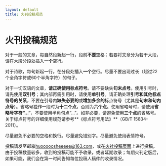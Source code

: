 ```yaml
---
layout: default
title: 火刊投稿规范
---
```


# 火刊投稿规范

对于一般的文章，每自然段新起一行，段前**不要**空格；若要将文章分为若干大段，请在大段分段处插入**一个**空行。

对于诗歌，每句新起一行，在分段处插入**一个**空行。尽量不要出现过长（超过22个全角字符或60个半角字符）的句子。

对于一切汉语的文章，**请正确使用标点符号**。请不要缺失**句末点号**。使用引号时，请先使用**双引号**；其内部再需引用时，请使用**单引号**。请正确处理**引号和其他标点符号的关系**，不要在引号内**缺失必要的**或**增加多余的**标点符号（尤其是**句末和句内点号**）。省略号独作一段时为**十二个点**，否则为**六个点**。使用省略号时，请使用**省略号字符“…”**，不要使用半角句点“...”。如非必要，请避免使用**三个点**的省略号。关于标点符号的详细使用规范请参考**《标点符号用法》**（GB/T 15834-2011）。

尽量避免不必要的空格和换行。尽量避免错别字。尽量避免使用表情符号。

投稿请发至邮箱[huooooosheeeee@163.com](mailto:huooooosheeeee@163.com)，或在[火社投稿页面]({{site.baseurl}}/)上进行投稿。由于投稿数量较多，收到的投稿可能不予收录，或者延期收录；每期火刊定版后，如果可能，我们会在第一时间告知每位投稿人稿件的收录情况。
